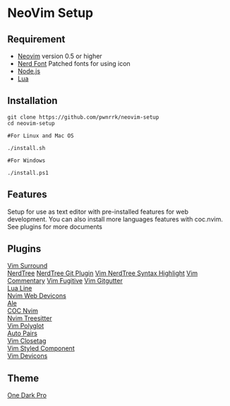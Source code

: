 # NeoVim Setup

## Requirement

- [Neovim](https://github.com/neovim/neovim) version 0.5 or higher
- [Nerd Font](https://github.com/ryanoasis/nerd-fonts) Patched fonts for using icon
- [Node.js](https://nodejs.org/)
- [Lua](https://www.lua.org/)

## Installation

    git clone https://github.com/pwnrrk/neovim-setup
    cd neovim-setup

    #For Linux and Mac OS

    ./install.sh

    #For Windows

    ./install.ps1

## Features

Setup for use as text editor with pre-installed features for web development. You can also install more languages features with coc.nvim. See plugins for more documents

## Plugins

[Vim Surround](https://github.com/tpope/vim-surround)  
[NerdTree](https://github.com/preservim/nerdtree)
[NerdTree Git Plugin](https://github.com/Xuyuanp/nerdtree-git-plugin)
[Vim NerdTree Syntax Highlight](https://github.com/tiagofumo/vim-nerdtree-syntax-highlight)
[Vim Commentary](https://github.com/tpope/vim-commentary)
[Vim Fugitive](https://github.com/tpope/vim-fugitive)
[Vim Gitgutter](https://github.com/airblade/vim-gitgutter)  
[Lua Line](https://github.com/nvim-lualine/lualine.nvim)  
[Nvim Web Devicons](https://github.com/kyazdani42/nvim-web-devicons)  
[Ale](https://github.com/dense-analysis/ale)  
[COC Nvim](https://github.com/neoclide/coc.nvim)  
[Nvim Treesitter](https://github.com/nvim-treesitter/nvim-treesitter)  
[Vim Polyglot](https://github.com/sheerun/vim-polyglot)  
[Auto Pairs](https://github.com/jiangmiao/auto-pairs)  
[Vim Closetag](https://github.com/alvan/vim-closetag)  
[Vim Styled Component](https://github.com/styled-components/vim-styled-components)  
[Vim Devicons](https://github.com/ryanoasis/vim-devicons)

## Theme

[One Dark Pro](https://github.com/olimorris/onedarkpro.nvim)
